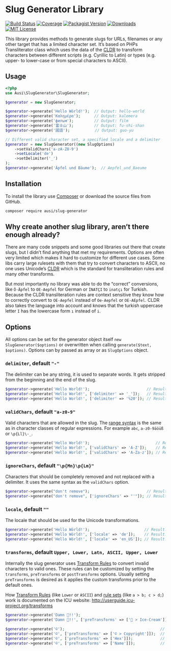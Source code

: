 Slug Generator Library
======================

[![Build Status](https://img.shields.io/github/workflow/status/ausi/slug-generator/CI/master.svg?style=flat-square)](https://github.com/ausi/slug-generator/actions?query=branch%3Amaster)
[![Coverage](https://img.shields.io/codecov/c/github/ausi/slug-generator/master.svg?style=flat-square)](https://codecov.io/gh/ausi/slug-generator)
[![Packagist Version](https://img.shields.io/packagist/v/ausi/slug-generator.svg?style=flat-square)](https://packagist.org/packages/ausi/slug-generator)
[![Downloads](https://img.shields.io/packagist/dt/ausi/slug-generator.svg?style=flat-square)](https://packagist.org/packages/ausi/slug-generator)
[![MIT License](https://img.shields.io/github/license/ausi/slug-generator.svg?style=flat-square)](https://github.com/ausi/slug-generator/blob/master/LICENSE)

This library provides methods to generate slugs
for URLs, filenames or any other target that has a limited character set.
It’s based on PHPs Transliterator class which uses the data of the [CLDR][]
to transform characters between different scripts (e.g. Cyrillic to Latin)
or types (e.g. upper- to lower-case or from special characters to ASCII).

Usage
-----

```php
<?php
use Ausi\SlugGenerator\SlugGenerator;

$generator = new SlugGenerator;

$generator->generate('Hello Wörld!');  // Output: hello-world
$generator->generate('Καλημέρα');      // Output: kalemera
$generator->generate('фильм');         // Output: film
$generator->generate('富士山');         // Output: fu-shi-shan
$generator->generate('國語');           // Output: guo-yu

// Different valid character set, a specified locale and a delimiter
$generator = new SlugGenerator((new SlugOptions)
    ->setValidChars('a-zA-Z0-9')
    ->setLocale('de')
    ->setDelimiter('_')
);
$generator->generate('Äpfel und Bäume');  // Aepfel_und_Baeume
```

Installation
------------

To install the library use [Composer][] or download the source files from GitHub.

```sh
composer require ausi/slug-generator
```

Why create another slug library, aren’t there enough already?
-------------------------------------------------------------

There are many code snippets and some good libraries out there that create slugs,
but I didn’t find anything that met my requirements.
Options are often very limited which makes it hard to customize for different use cases.
Some libs carry large rulesets with them that try to convert characters to ASCII,
no one uses Unicode’s [CLDR][]
which is the standard for transliteration rules and many other transforms.

But most importantly no library was able to do the “correct” conversions,
like `Ö-Äpfel` to `OE-Aepfel` for German or `İNATÇI` to `inatçı` for Turkish.
Because the CLDR transliteration rules are context sensitive
they know how to correctly convert to `OE-Aepfel`
instead of `Oe-Aepfel` or `OE-AEpfel`.
CLDR also takes the language into account
and knows that the turkish uppercase letter `I`
has the lowercase form `ı` instead of `i`.

Options
-------

All options can be set for the generator object itself `new SlugGenerator($options)`
or overwritten when calling `generate($text, $options)`.
Options can by passed as array or as `SlugOptions` object.

### `delimiter`, default `"-"`

The delimiter can be any string, it is used to separate words.
It gets stripped from the beginning and the end of the slug.

```php
$generator->generate('Hello World!');                         // Result: hello-world
$generator->generate('Hello World!', ['delimiter' => '_']);   // Result: hello_world
$generator->generate('Hello World!', ['delimiter' => '%20']); // Result: hello%20world
```

### `validChars`, default `"a-z0-9"`

Valid characters that are allowed in the slug.
The [range syntax][] is the same as in character classes of regular expressions.
For example `abc`, `a-z0-9äöüß` or `\p{Ll}\-_`.

```php
$generator->generate('Hello World!');                             // Result: hello-world
$generator->generate('Hello World!', ['validChars' => 'A-Z']);    // Result: HELLO-WORLD
$generator->generate('Hello World!', ['validChars' => 'A-Za-z']); // Result: Hello-World
```

### `ignoreChars`, default `"\p{Mn}\p{Lm}"`

Characters that should be completely removed and not replaced with a delimiter.
It uses the same syntax as the `validChars` option.

```php
$generator->generate("don't remove");                         // Result: don-t-remove
$generator->generate("don't remove", ['ignoreChars' => "'"]); // Result: dont-remove
```

### `locale`, default `""`

The locale that should be used for the Unicode transformations.

```php
$generator->generate('Hello Wörld!');                        // Result: hello-world
$generator->generate('Hello Wörld!', ['locale' => 'de']);    // Result: hello-woerld
$generator->generate('Hello Wörld!', ['locale' => 'en_US']); // Result: hello-world
```

### `transforms`, default `Upper, Lower, Latn, ASCII, Upper, Lower`

Internally the slug generator uses [Transform Rules][]
to convert invalid characters to valid ones.
These rules can be customized
by setting the `transforms`, `preTransforms` or `postTransforms` options.
Usually setting `preTransforms` is desired
as it applies the custom transforms
prior to the default ones.

How [Transform Rules][] (like `Lower` or `ASCII`)
and [rule sets][] (like `a > b; c > d;`) work
is documented on the ICU website:
<http://userguide.icu-project.org/transforms>

```php
$generator->generate('Damn 💩!!');                                           // Result: damn
$generator->generate('Damn 💩!!', ['preTransforms' => ['💩 > Ice-Cream']]);  // Result: damn-ice-cream

$generator->generate('©');                                          // Result: c
$generator->generate('©', ['preTransforms' => ['© > Copyright']]);  // Result: copyright
$generator->generate('©', ['preTransforms' => ['Hex']]);            // Result: u00a9
$generator->generate('©', ['preTransforms' => ['Name']]);           // Result: n-copyright-sign
```

[CLDR]: http://cldr.unicode.org/ "Unicode Common Locale Data Repository"
[Composer]: https://getcomposer.org/
[range syntax]: http://www.regular-expressions.info/charclass.html
[Transform Rules]: http://userguide.icu-project.org/transforms/general
[rule sets]: http://userguide.icu-project.org/transforms/general/rules
